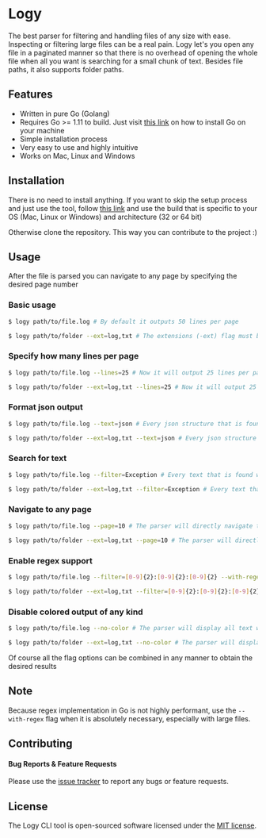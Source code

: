 # Logy

The best parser for filtering and handling files of any size with ease. Inspecting or filtering large files can be a real pain. Logy let's you open any file in a paginated manner so that there is no overhead of opening the whole file when all you want is searching for a small chunk of text. Besides file paths, it also supports folder paths.

## Features

- Written in pure Go (Golang)
- Requires Go >= 1.11 to build. Just visit [this link](https://golang.org/doc/install) on how to install Go on your machine
- Simple installation process
- Very easy to use and highly intuitive
- Works on Mac, Linux and Windows

## Installation

There is no need to install anything. If you want to skip the setup process and just use the tool, follow [this link](https://github.com/iulianclita/logy/releases) and use the build that is specific to your OS (Mac, Linux or Windows) and architecture (32 or 64 bit)

Otherwise clone the repository. This way you can contribute to the project :)

## Usage

After the file is parsed you can navigate to any page by specifying the desired page number

### Basic usage
```bash
$ logy path/to/file.log # By default it outputs 50 lines per page
```

```bash
$ logy path/to/folder --ext=log,txt # The extensions (-ext) flag must be specified for folder paths to mention what file types should be scanned. In this example the parser will search the folder recursively for all files ending with .log or .txt extension
```

### Specify how many lines per page
```bash
$ logy path/to/file.log --lines=25 # Now it will output 25 lines per page
```

```bash
$ logy path/to/folder --ext=log,txt --lines=25 # Now it will output 25 lines per page
```

### Format json output
```bash
$ logy path/to/file.log --text=json # Every json structure that is found will be nicely formatted 
```

```bash
$ logy path/to/folder --ext=log,txt --text=json # Every json structure that is found will be nicely formatted 
```

### Search for text
```bash
$ logy path/to/file.log --filter=Exception # Every text that is found will be nicely colored to be easily observed 
``` 

```bash
$ logy path/to/folder --ext=log,txt --filter=Exception # Every text that is found will be nicely colored to be easily observed 
``` 

### Navigate to any page
```bash
$ logy path/to/file.log --page=10 # The parser will directly navigate to the specified page number 
```

```bash
$ logy path/to/folder --ext=log,txt --page=10 # The parser will directly navigate to the specified page number 
```

### Enable regex support
```bash
$ logy path/to/file.log --filter=[0-9]{2}:[0-9]{2}:[0-9]{2} --with-regex # The parser will search for any text that matches whatever was specified in the filter option flag
```

```bash
$ logy path/to/folder --ext=log,txt --filter=[0-9]{2}:[0-9]{2}:[0-9]{2} --with-regex # The parser will search for any text that matches whatever was specified in the filter option flag
```   

### Disable colored output of any kind
```bash
$ logy path/to/file.log --no-color # The parser will display all text with the same color (black/white). Probably you will never want this behavior but it's here just in case :)
``` 

```bash
$ logy path/to/folder --ext=log,txt --no-color # The parser will display all text with the same color (black/white). Probably you will never want this behavior but it's here just in case :)
``` 

Of course all the flag options can be combined in any manner to obtain the desired results

## Note
Because regex implementation in Go is not highly performant, use the `--with-regex` flag when it is absolutely necessary, especially with large files.

## Contributing

#### Bug Reports & Feature Requests

Please use the [issue tracker](https://github.com/iulianclita/logy/issues) to report any bugs or feature requests.

## License

The Logy CLI tool is open-sourced software licensed under the [MIT license](http://opensource.org/licenses/MIT).
